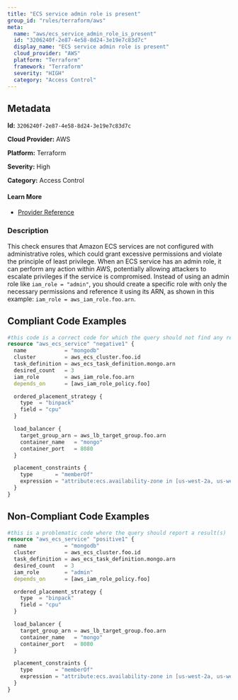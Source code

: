 ```yaml
---
title: "ECS service admin role is present"
group_id: "rules/terraform/aws"
meta:
  name: "aws/ecs_service_admin_role_is_present"
  id: "3206240f-2e87-4e58-8d24-3e19e7c83d7c"
  display_name: "ECS service admin role is present"
  cloud_provider: "AWS"
  platform: "Terraform"
  framework: "Terraform"
  severity: "HIGH"
  category: "Access Control"
---
```

## Metadata

**Id:** `3206240f-2e87-4e58-8d24-3e19e7c83d7c`

**Cloud Provider:** AWS

**Platform:** Terraform

**Severity:** High

**Category:** Access Control

#### Learn More

 - [Provider Reference](https://registry.terraform.io/providers/hashicorp/aws/latest/docs/resources/ecs_service)

### Description

 This check ensures that Amazon ECS services are not configured with administrative roles, which could grant excessive permissions and violate the principle of least privilege. When an ECS service has an admin role, it can perform any action within AWS, potentially allowing attackers to escalate privileges if the service is compromised. Instead of using an admin role like `iam_role = "admin"`, you should create a specific role with only the necessary permissions and reference it using its ARN, as shown in this example: `iam_role = aws_iam_role.foo.arn`.


## Compliant Code Examples
```terraform
#this code is a correct code for which the query should not find any result
resource "aws_ecs_service" "negative1" {
  name            = "mongodb"
  cluster         = aws_ecs_cluster.foo.id
  task_definition = aws_ecs_task_definition.mongo.arn
  desired_count   = 3
  iam_role        = aws_iam_role.foo.arn
  depends_on      = [aws_iam_role_policy.foo]

  ordered_placement_strategy {
    type  = "binpack"
    field = "cpu"
  }

  load_balancer {
    target_group_arn = aws_lb_target_group.foo.arn
    container_name   = "mongo"
    container_port   = 8080
  }

  placement_constraints {
    type       = "memberOf"
    expression = "attribute:ecs.availability-zone in [us-west-2a, us-west-2b]"
  }
}
```
## Non-Compliant Code Examples
```terraform
#this is a problematic code where the query should report a result(s)
resource "aws_ecs_service" "positive1" {
  name            = "mongodb"
  cluster         = aws_ecs_cluster.foo.id
  task_definition = aws_ecs_task_definition.mongo.arn
  desired_count   = 3
  iam_role        = "admin"
  depends_on      = [aws_iam_role_policy.foo]

  ordered_placement_strategy {
    type  = "binpack"
    field = "cpu"
  }

  load_balancer {
    target_group_arn = aws_lb_target_group.foo.arn
    container_name   = "mongo"
    container_port   = 8080
  }

  placement_constraints {
    type       = "memberOf"
    expression = "attribute:ecs.availability-zone in [us-west-2a, us-west-2b]"
  }
}
```